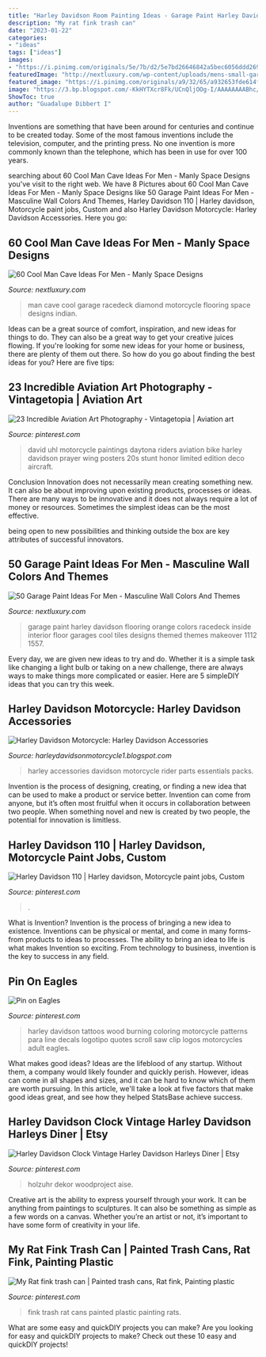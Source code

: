 ```yaml
---
title: "Harley Davidson Room Painting Ideas - Garage Paint Harley Davidson Flooring Orange Colors Racedeck Inside Interior Floor Garages Cool Tiles Designs Themed Themes Makeover 1112 1557"
description: "My rat fink trash can"
date: "2023-01-22"
categories:
- "ideas"
tags: ["ideas"]
images:
- "https://i.pinimg.com/originals/5e/7b/d2/5e7bd26646842a5bec6056ddd269e476.jpg"
featuredImage: "http://nextluxury.com/wp-content/uploads/mens-small-garage-paint-ideas-orange-and-black.jpg"
featured_image: "https://i.pinimg.com/originals/a9/32/65/a932653fde614fb76bd93d66a11b79f8.jpg"
image: "https://3.bp.blogspot.com/-KkHYTXcr8Fk/UCnQljOOg-I/AAAAAAAABhc/urA8Ty7jvr4/s1600/Harley+Davidson+accessories.jpg"
ShowToc: true
author: "Guadalupe Dibbert I"
---
```



Inventions are something that have been around for centuries and continue to be created today. Some of the most famous inventions include the television, computer, and the printing press. No one invention is more commonly known than the telephone, which has been in use for over 100 years.

	

		
searching about 60 Cool Man Cave Ideas For Men - Manly Space Designs you've visit to the right web. We have 8 Pictures about 60 Cool Man Cave Ideas For Men - Manly Space Designs like 50 Garage Paint Ideas For Men - Masculine Wall Colors And Themes, Harley Davidson 110 | Harley davidson, Motorcycle paint jobs, Custom and also Harley Davidson Motorcycle: Harley Davidson Accessories. Here you go:
		
    
## 60 Cool Man Cave Ideas For Men - Manly Space Designs

<img loading=lazy src="http://nextluxury.com/wp-content/uploads/garage-cool-man-cave-ideas.jpg" onerror="this.onerror=null;this.src='https://tse2.mm.bing.net/th?id=OIP.qdgVkIHqzz14wT8bU4KIjwHaF8&amp;pid=15.1';" alt="60 Cool Man Cave Ideas For Men - Manly Space Designs">

_Source: nextluxury.com_

>man cave cool garage racedeck diamond motorcycle flooring space designs indian. 

	

Ideas can be a great source of comfort, inspiration, and new ideas for things to do. They can also be a great way to get your creative juices flowing. If you're looking for some new ideas for your home or business, there are plenty of them out there. So how do you go about finding the best ideas for you? Here are five tips: 

    
## 23 Incredible Aviation Art Photography - Vintagetopia | Aviation Art

<img loading=lazy src="https://i.pinimg.com/originals/fd/5c/ba/fd5cba0ce869219e79f680f0bcbd3146.jpg" onerror="this.onerror=null;this.src='https://tse4.mm.bing.net/th?id=OIP.wn0gwBtYCF-Ncp-qNaosOAHaJ3&amp;pid=15.1';" alt="23 Incredible Aviation Art Photography - Vintagetopia | Aviation art">

_Source: pinterest.com_

>david uhl motorcycle paintings daytona riders aviation bike harley davidson prayer wing posters 20s stunt honor limited edition deco aircraft. 

	

Conclusion
Innovation does not necessarily mean creating something new. It can also be about improving upon existing products, processes or ideas.
There are many ways to be innovative and it does not always require a lot of money or resources. Sometimes the simplest ideas can be the most effective.

 being open to new possibilities and thinking outside the box are key attributes of successful innovators.

    
## 50 Garage Paint Ideas For Men - Masculine Wall Colors And Themes

<img loading=lazy src="http://nextluxury.com/wp-content/uploads/mens-small-garage-paint-ideas-orange-and-black.jpg" onerror="this.onerror=null;this.src='https://tse1.mm.bing.net/th?id=OIP.j2HUjlN4nS30f-zftFrZHgHaFS&amp;pid=15.1';" alt="50 Garage Paint Ideas For Men - Masculine Wall Colors And Themes">

_Source: nextluxury.com_

>garage paint harley davidson flooring orange colors racedeck inside interior floor garages cool tiles designs themed themes makeover 1112 1557. 

	

Every day, we are given new ideas to try and do. Whether it is a simple task like changing a light bulb or taking on a new challenge, there are always ways to make things more complicated or easier. Here are 5 simpleDIY ideas that you can try this week.

    
## Harley Davidson Motorcycle: Harley Davidson Accessories

<img loading=lazy src="https://3.bp.blogspot.com/-KkHYTXcr8Fk/UCnQljOOg-I/AAAAAAAABhc/urA8Ty7jvr4/s1600/Harley+Davidson+accessories.jpg" onerror="this.onerror=null;this.src='https://tse1.mm.bing.net/th?id=OIP.qQL4oacTCgbIGc_oj2YQvQHaEo&amp;pid=15.1';" alt="Harley Davidson Motorcycle: Harley Davidson Accessories">

_Source: harleydavidsonmotorcycle1.blogspot.com_

>harley accessories davidson motorcycle rider parts essentials packs. 

	

Invention is the process of designing, creating, or finding a new idea that can be used to make a product or service better. Invention can come from anyone, but it’s often most fruitful when it occurs in collaboration between two people. When something novel and new is created by two people, the potential for innovation is limitless.

    
## Harley Davidson 110 | Harley Davidson, Motorcycle Paint Jobs, Custom

<img loading=lazy src="https://i.pinimg.com/originals/a9/32/65/a932653fde614fb76bd93d66a11b79f8.jpg" onerror="this.onerror=null;this.src='https://tse4.mm.bing.net/th?id=OIP.2k1Z3Ed3bL5MfJxb_GdtEwHaE8&amp;pid=15.1';" alt="Harley Davidson 110 | Harley davidson, Motorcycle paint jobs, Custom">

_Source: pinterest.com_

>. 

	

What is Invention?
Invention is the process of bringing a new idea to existence. Inventions can be physical or mental, and come in many forms- from products to ideas to processes. The ability to bring an idea to life is what makes Invention so exciting. From technology to business, invention is the key to success in any field.

    
## Pin On Eagles

<img loading=lazy src="https://i.pinimg.com/originals/32/7c/5c/327c5c2e2e6f8bfd27db323aa0d42c9d.jpg" onerror="this.onerror=null;this.src='https://tse4.mm.bing.net/th?id=OIP.T_b1bDOeWYlpER8cBuiRgAAAAA&amp;pid=15.1';" alt="Pin on Eagles">

_Source: pinterest.com_

>harley davidson tattoos wood burning coloring motorcycle patterns para line decals logotipo quotes scroll saw clip logos motorcycles adult eagles. 

	

What makes good ideas?
Ideas are the lifeblood of any startup. Without them, a company would likely founder and quickly perish. However, ideas can come in all shapes and sizes, and it can be hard to know which of them are worth pursuing. In this article, we'll take a look at five factors that make good ideas great, and see how they helped StatsBase achieve success.

    
## Harley Davidson Clock Vintage Harley Davidson Harleys Diner | Etsy

<img loading=lazy src="https://i.pinimg.com/736x/85/da/26/85da26001ca299f295a9f5742e3d85ac.jpg" onerror="this.onerror=null;this.src='https://tse3.mm.bing.net/th?id=OIP.Jdqy9nI6HLb-DTFMFyFsxgHaHq&amp;pid=15.1';" alt="Harley Davidson Clock Vintage Harley Davidson Harleys Diner | Etsy">

_Source: pinterest.com_

>holzuhr dekor woodproject aise. 

	

Creative art is the ability to express yourself through your work. It can be anything from paintings to sculptures. It can also be something as simple as a few words on a canvas. Whether you’re an artist or not, it’s important to have some form of creativity in your life.

    
## My Rat Fink Trash Can | Painted Trash Cans, Rat Fink, Painting Plastic

<img loading=lazy src="https://i.pinimg.com/originals/5e/7b/d2/5e7bd26646842a5bec6056ddd269e476.jpg" onerror="this.onerror=null;this.src='https://tse4.mm.bing.net/th?id=OIP.Y2tb71FgwLxj_UIFVVXmxAHaJ4&amp;pid=15.1';" alt="My Rat fink trash can | Painted trash cans, Rat fink, Painting plastic">

_Source: pinterest.com_

>fink trash rat cans painted plastic painting rats. 

	

What are some easy and quickDIY projects you can make?
Are you looking for easy and quickDIY projects to make? Check out these 10 easy and quickDIY projects!

